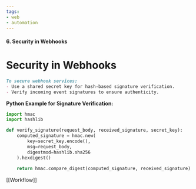 ```yaml
---
tags:
- web
- automation
---
```


#### 6. Security in Webhooks

# Security in Webhooks

```markdown
To secure webhook services:
- Use a shared secret key for hash-based signature verification.
- Verify incoming event signatures to ensure authenticity.
```

**Python Example for Signature Verification:**

```python
import hmac
import hashlib

def verify_signature(request_body, received_signature, secret_key):
    computed_signature = hmac.new(
        key=secret_key.encode(),
        msg=request_body,
        digestmod=hashlib.sha256
    ).hexdigest()
    
    return hmac.compare_digest(computed_signature, received_signature)
```

[[Workflow]]
